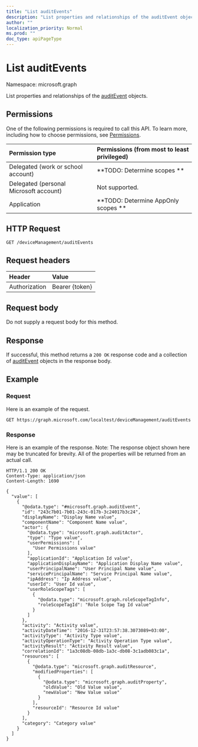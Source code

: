 ```yaml
---
title: "List auditEvents"
description: "List properties and relationships of the auditEvent objects."
author: ""
localization_priority: Normal
ms.prod: ""
doc_type: apiPageType
---
```


# List auditEvents

Namespace: microsoft.graph

List properties and relationships of the [auditEvent](../resources/auditevent.md) objects.

## Permissions
One of the following permissions is required to call this API. To learn more, including how to choose permissions, see [Permissions](/concepts/permissions-reference.md).

|Permission type|Permissions (from most to least privileged)|
|:---|:---|
|Delegated (work or school account)|**TODO: Determine scopes **|
|Delegated (personal Microsoft account)|Not supported.|
|Application|**TODO: Determine AppOnly scopes **|

## HTTP Request
<!-- {
  "blockType": "ignored"
}
-->
``` http
GET /deviceManagement/auditEvents
```

## Request headers
|Header|Value|
|:---|:---|
|Authorization|Bearer {token}|

## Request body
Do not supply a request body for this method.

## Response
If successful, this method returns a `200 OK` response code and a collection of [auditEvent](../resources/auditevent.md) objects in the response body.

## Example

### Request
Here is an example of the request.
<!-- {
  "blockType": "request",
  "name": "get_auditevent"
}
-->
``` http
GET https://graph.microsoft.com/localtest/deviceManagement/auditEvents
```

### Response
Here is an example of the response. Note: The response object shown here may be truncated for brevity. All of the properties will be returned from an actual call.
<!-- {
  "blockType": "response",
  "truncated": true,
  "@odata.type": "collection(microsoft.graph.auditevent)"
}
-->
``` http
HTTP/1.1 200 OK
Content-Type: application/json
Content-Length: 1690

{
  "value": [
    {
      "@odata.type": "#microsoft.graph.auditEvent",
      "id": "243c7b01-7b01-243c-017b-3c24017b3c24",
      "displayName": "Display Name value",
      "componentName": "Component Name value",
      "actor": {
        "@odata.type": "microsoft.graph.auditActor",
        "type": "Type value",
        "userPermissions": [
          "User Permissions value"
        ],
        "applicationId": "Application Id value",
        "applicationDisplayName": "Application Display Name value",
        "userPrincipalName": "User Principal Name value",
        "servicePrincipalName": "Service Principal Name value",
        "ipAddress": "Ip Address value",
        "userId": "User Id value",
        "userRoleScopeTags": [
          {
            "@odata.type": "microsoft.graph.roleScopeTagInfo",
            "roleScopeTagId": "Role Scope Tag Id value"
          }
        ]
      },
      "activity": "Activity value",
      "activityDateTime": "2016-12-31T23:57:38.3073089+03:00",
      "activityType": "Activity Type value",
      "activityOperationType": "Activity Operation Type value",
      "activityResult": "Activity Result value",
      "correlationId": "1a3c08db-08db-1a3c-db08-3c1adb083c1a",
      "resources": [
        {
          "@odata.type": "microsoft.graph.auditResource",
          "modifiedProperties": [
            {
              "@odata.type": "microsoft.graph.auditProperty",
              "oldValue": "Old Value value",
              "newValue": "New Value value"
            }
          ],
          "resourceId": "Resource Id value"
        }
      ],
      "category": "Category value"
    }
  ]
}
```

